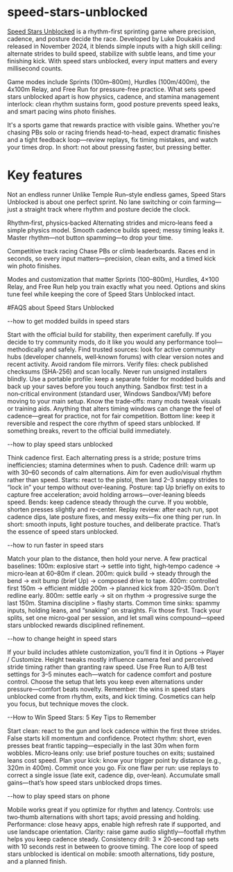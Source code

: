 # speed-stars-unblocked
[Speed Stars Unblocked](https://speedstarsunblocked.net/) is a rhythm-first sprinting game where precision, cadence, and posture decide the race. Developed by Luke Doukakis and released in November 2024, it blends simple inputs with a high skill ceiling: alternate strides to build speed, stabilize with subtle leans, and time your finishing kick. With speed stars unblocked, every input matters and every millisecond counts.

Game modes include Sprints (100m–800m), Hurdles (100m/400m), the 4x100m Relay, and Free Run for pressure-free practice. What sets speed stars unblocked apart is how physics, cadence, and stamina management interlock: clean rhythm sustains form, good posture prevents speed leaks, and smart pacing wins photo finishes.

It's a sports game that rewards practice with visible gains. Whether you're chasing PBs solo or racing friends head-to-head, expect dramatic finishes and a tight feedback loop—review replays, fix timing mistakes, and watch your times drop. In short: not about pressing faster, but pressing better.

# Key features
Not an endless runner
Unlike Temple Run–style endless games, Speed Stars Unblocked is about one perfect sprint. No lane switching or coin farming—just a straight track where rhythm and posture decide the clock.

Rhythm‑first, physics‑backed
Alternating strides and micro‑leans feed a simple physics model. Smooth cadence builds speed; messy timing leaks it. Master rhythm—not button spamming—to drop your time.

Competitive track racing
Chase PBs or climb leaderboards. Races end in seconds, so every input matters—precision, clean exits, and a timed kick win photo finishes.

Modes and customization that matter
Sprints (100–800m), Hurdles, 4×100 Relay, and Free Run help you train exactly what you need. Options and skins tune feel while keeping the core of Speed Stars Unblocked intact.

#FAQS about Speed Stars Unblocked

--how to get modded builds in speed stars

  Start with the official build for stability, then experiment carefully. If you decide to try community mods, do it like you would any performance tool—methodically and safely.
  Find trusted sources: look for active community hubs (developer channels, well‑known forums) with clear version notes and recent activity. Avoid random file mirrors.
  Verify files: check published checksums (SHA‑256) and scan locally. Never run unsigned installers blindly.
  Use a portable profile: keep a separate folder for modded builds and back up your saves before you touch anything.
  Sandbox first: test in a non‑critical environment (standard user, Windows Sandbox/VM) before moving to your main setup.
  Know the trade‑offs: many mods tweak visuals or training aids. Anything that alters timing windows can change the feel of cadence—great for practice, not for fair competition.
  Bottom line: keep it reversible and respect the core rhythm of speed stars unblocked. If something breaks, revert to the official build immediately.

--how to play speed stars unblocked

  Think cadence first. Each alternating press is a stride; posture trims inefficiencies; stamina determines when to push.
  Cadence drill: warm up with 30–60 seconds of calm alternations. Aim for even audio/visual rhythm rather than speed.
  Starts: react to the pistol, then land 2–3 snappy strides to “lock in” your tempo without over‑leaning.
  Posture: tap Up briefly on exits to capture free acceleration; avoid holding arrows—over‑leaning bleeds speed.
  Bends: keep cadence steady through the curve. If you wobble, shorten presses slightly and re‑center.
  Replay review: after each run, spot cadence dips, late posture fixes, and messy exits—fix one thing per run.
  In short: smooth inputs, light posture touches, and deliberate practice. That’s the essence of speed stars unblocked.

--how to run faster in speed stars

  Match your plan to the distance, then hold your nerve. A few practical baselines:
  100m: explosive start → settle into tight, high‑tempo cadence → micro‑lean at 60–80m if clean.
  200m: quick build → steady through the bend → exit bump (brief Up) → composed drive to tape.
  400m: controlled first 150m → efficient middle 200m → planned kick from 320–350m. Don’t redline early.
  800m: settle early → sit on rhythm → progressive surge the last 150m. Stamina discipline > flashy starts.
  Common time sinks: spammy inputs, holding leans, and “snaking” on straights. Fix those first.
  Track your splits, set one micro‑goal per session, and let small wins compound—speed stars unblocked rewards disciplined refinement.

--how to change height in speed stars

  If your build includes athlete customization, you’ll find it in Options → Player / Customize. Height tweaks mostly influence camera feel and perceived stride timing rather than granting raw speed.
  Use Free Run to A/B test settings for 3–5 minutes each—watch for cadence comfort and posture control.
  Choose the setup that lets you keep even alternations under pressure—comfort beats novelty.
  Remember: the wins in speed stars unblocked come from rhythm, exits, and kick timing. Cosmetics can help you focus, but technique moves the clock.

--How to Win Speed Stars: 5 Key Tips to Remember

  Start clean: react to the gun and lock cadence within the first three strides. False starts kill momentum and confidence.
  Protect rhythm: short, even presses beat frantic tapping—especially in the last 30m when form wobbles.
  Micro‑leans only: use brief posture touches on exits; sustained leans cost speed.
  Plan your kick: know your trigger point by distance (e.g., 320m in 400m). Commit once you go.
  Fix one flaw per run: use replays to correct a single issue (late exit, cadence dip, over‑lean). Accumulate small gains—that’s how speed stars unblocked drops times.

--how to play speed stars on phone

  Mobile works great if you optimize for rhythm and latency.
  Controls: use two‑thumb alternations with short taps; avoid pressing and holding.
  Performance: close heavy apps, enable high refresh rate if supported, and use landscape orientation.
  Clarity: raise game audio slightly—footfall rhythm helps you keep cadence steady.
  Consistency drill: 3 × 20‑second tap sets with 10 seconds rest in between to groove timing.
  The core loop of speed stars unblocked is identical on mobile: smooth alternations, tidy posture, and a planned finish.
